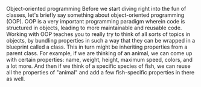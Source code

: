 Object-oriented programming Before we start diving right into the fun of classes, let's briefly say something about object-oriented programming (OOP). OOP is a very important programming paradigm wherein code is structured in objects, leading to more maintainable and reusable code. Working with OOP teaches you to really try to think of all sorts of topics in objects, by bundling properties in such a way that they can be wrapped in a blueprint called a class. This in turn might be inheriting properties from a parent class. For example, if we are thinking of an animal, we can come up with certain properties: name, weight, height, maximum speed, colors, and a lot more. And then if we think of a specific species of fish, we can reuse all the properties of "animal" and add a few fish-specific properties in there as well. 